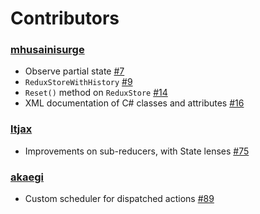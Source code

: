 # Contributors

### [mhusainisurge](https://github.com/mhusainisurge)

- Observe partial state [#7](https://github.com/Odonno/ReduxSimple/pull/7)
- `ReduxStoreWithHistory` [#9](https://github.com/Odonno/ReduxSimple/pull/9)
- `Reset()` method on `ReduxStore` [#14](https://github.com/Odonno/ReduxSimple/pull/14)
- XML documentation of C# classes and attributes [#16](https://github.com/Odonno/ReduxSimple/pull/16)

### [ltjax](https://github.com/ltjax)

- Improvements on sub-reducers, with State lenses [#75](https://github.com/Odonno/ReduxSimple/pull/75)

### [akaegi](https://github.com/akaegi)

- Custom scheduler for dispatched actions [#89](https://github.com/Odonno/ReduxSimple/pull/89)
